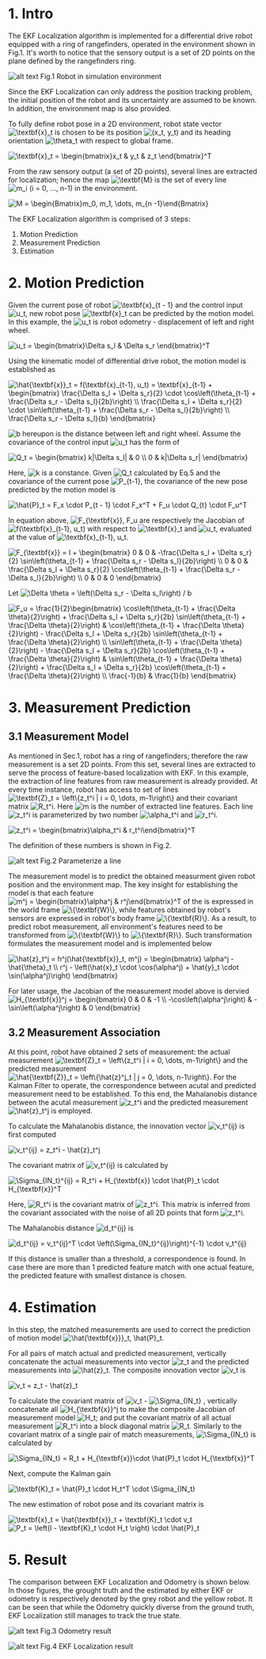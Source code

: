 [//]: # (Image References)
[bob_env]: ./images/bob_env.png
[line_fitting]: ./images/line_fitting.png
[ekf_local]: ./images/EKF_localization.gif
[just_odometry]: ./images/just_odometry.gif

# 1. Intro
The EKF Localization algorithm is implemented for a differential drive robot equipped with a ring of rangefinders, operated in the environment shown in Fig.1. It's worth to notice that the sensory output is a set of 2D points on the plane defined by the rangefinders ring.

![alt text][bob_env]
Fig.1 Robot in simulation environment

Since the EKF Localization can only address the position tracking problem, the initial position of the robot and its uncertainty are assumed to be known. In addition, the environment map is also provided.

To fully define robot pose in a 2D environment, robot state vector <img src="https://tex.s2cms.ru/svg/%5Ctextbf%7Bx%7D_t" alt="\textbf{x}_t" /> is chosen to be its position <img src="https://tex.s2cms.ru/svg/(x_t%2C%20y_t)" alt="(x_t, y_t)" /> and its heading orientation <img src="https://tex.s2cms.ru/svg/%5Ctheta_t" alt="\theta_t" /> with respect to global frame.  

<img src="https://tex.s2cms.ru/svg/%5Ctextbf%7Bx%7D_t%20%3D%20%5Cbegin%7Bbmatrix%7Dx_t%20%26%20y_t%20%26%20z_t%20%5Cend%7Bbmatrix%7D%5ET" alt="\textbf{x}_t = \begin{bmatrix}x_t &amp; y_t &amp; z_t \end{bmatrix}^T" /> 

From the raw sensory output (a set of 2D points), several lines are extracted for localization; hence the map <img src="https://tex.s2cms.ru/svg/%5Ctextbf%7BM%7D" alt="\textbf{M}" /> is the set of every line <img src="https://tex.s2cms.ru/svg/m_i%20(i%20%3D%200%2C%20...%2C%20n-1)" alt="m_i (i = 0, ..., n-1)" /> in the environment.  

<img src="https://tex.s2cms.ru/svg/M%20%3D%20%5Cbegin%7BBmatrix%7Dm_0%2C%20m_1%2C%20%5Cdots%2C%20m_%7Bn%20-1%7D%5Cend%7BBmatrix%7D" alt="M = \begin{Bmatrix}m_0, m_1, \dots, m_{n -1}\end{Bmatrix}" />

The EKF Localization algorithm is comprised of 3 steps: 
1. Motion Prediction 
2. Measurement Prediction
3. Estimation

# 2. Motion Prediction
Given the current pose of robot <img src="https://tex.s2cms.ru/svg/%5Ctextbf%7Bx%7D_%7Bt%20-%201%7D" alt="\textbf{x}_{t - 1}" /> and the control input <img src="https://tex.s2cms.ru/svg/u_t" alt="u_t" />, new robot pose <img src="https://tex.s2cms.ru/svg/%5Ctextbf%7Bx%7D_t" alt="\textbf{x}_t" /> can be predicted by the motion model. In this example, the <img src="https://tex.s2cms.ru/svg/u_t" alt="u_t" /> is robot odometry - displacement of left and right wheel.

<img src="https://tex.s2cms.ru/svg/u_t%20%3D%20%5Cbegin%7Bbmatrix%7D%5CDelta%20s_l%20%26%20%5CDelta%20s_r%20%5Cend%7Bbmatrix%7D%5ET" alt="u_t = \begin{bmatrix}\Delta s_l &amp; \Delta s_r \end{bmatrix}^T" /> 

Using the kinematic model of differential drive robot, the motion model is established as

<img src="https://tex.s2cms.ru/svg/%5Chat%7B%5Ctextbf%7Bx%7D%7D_t%20%3D%20f(%5Ctextbf%7Bx%7D_%7Bt-1%7D%2C%20u_t)%20%3D%20%5Ctextbf%7Bx%7D_%7Bt-1%7D%20%2B%20%5Cbegin%7Bbmatrix%7D%20%0A%5Cfrac%7B%5CDelta%20s_l%20%2B%20%5CDelta%20s_r%7D%7B2%7D%20%5Ccdot%20%5Ccos%5Cleft(%5Ctheta_%7Bt-1%7D%20%2B%20%5Cfrac%7B%5CDelta%20s_r%20-%20%5CDelta%20s_l%7D%7B2b%7D%5Cright)%20%5C%5C%0A%5Cfrac%7B%5CDelta%20s_l%20%2B%20%5CDelta%20s_r%7D%7B2%7D%20%5Ccdot%20%5Csin%5Cleft(%5Ctheta_%7Bt-1%7D%20%2B%20%5Cfrac%7B%5CDelta%20s_r%20-%20%5CDelta%20s_l%7D%7B2b%7D%5Cright)%20%5C%5C%0A%5Cfrac%7B%5CDelta%20s_r%20-%20%5CDelta%20s_l%7D%7Bb%7D%20%0A%5Cend%7Bbmatrix%7D" alt="\hat{\textbf{x}}_t = f(\textbf{x}_{t-1}, u_t) = \textbf{x}_{t-1} + \begin{bmatrix} 
\frac{\Delta s_l + \Delta s_r}{2} \cdot \cos\left(\theta_{t-1} + \frac{\Delta s_r - \Delta s_l}{2b}\right) \\
\frac{\Delta s_l + \Delta s_r}{2} \cdot \sin\left(\theta_{t-1} + \frac{\Delta s_r - \Delta s_l}{2b}\right) \\
\frac{\Delta s_r - \Delta s_l}{b} 
\end{bmatrix}" /> 

<img src="https://tex.s2cms.ru/svg/b" alt="b" /> hereupon is the distance between left and right wheel. Assume the covariance of the control input <img src="https://tex.s2cms.ru/svg/u_t" alt="u_t" /> has the form of 

<img src="https://tex.s2cms.ru/svg/Q_t%20%3D%20%5Cbegin%7Bbmatrix%7D%20k%7C%5CDelta%20s_l%7C%20%26%200%20%5C%5C%200%20%26%20k%7C%5CDelta%20s_r%7C%20%5Cend%7Bbmatrix%7D" alt="Q_t = \begin{bmatrix} k|\Delta s_l| &amp; 0 \\ 0 &amp; k|\Delta s_r| \end{bmatrix}" /> 

Here, <img src="https://tex.s2cms.ru/svg/k" alt="k" /> is a constance. Given <img src="https://tex.s2cms.ru/svg/Q_t" alt="Q_t" /> calculated by Eq.5 and the covariance of the current pose <img src="https://tex.s2cms.ru/svg/P_%7Bt-1%7D" alt="P_{t-1}" />, the covariance of the new pose predicted by the motion model is

<img src="https://tex.s2cms.ru/svg/%5Chat%7BP%7D_t%20%3D%20F_x%20%5Ccdot%20P_%7Bt%20-%201%7D%20%5Ccdot%20F_x%5ET%20%2B%20F_u%20%5Ccdot%20Q_%7Bt%7D%20%5Ccdot%20F_u%5ET" alt="\hat{P}_t = F_x \cdot P_{t - 1} \cdot F_x^T + F_u \cdot Q_{t} \cdot F_u^T" /> 

In equation above, <img src="https://tex.s2cms.ru/svg/F_x%2C%20F_u" alt="F_{\textbf{x}}, F_u" /> are respectively the Jacobian of <img src="https://tex.s2cms.ru/svg/f(%5Ctextbf%7Bx%7D_%7Bt-1%7D%2C%20u_t)" alt="f(\textbf{x}_{t-1}, u_t)" /> with respect to <img src="https://tex.s2cms.ru/svg/%5Ctextbf%7Bx%7D_t" alt="\textbf{x}_t" /> and <img src="https://tex.s2cms.ru/svg/u_t" alt="u_t" />, evaluated at the value of <img src="https://tex.s2cms.ru/svg/%5Ctextbf%7Bx%7D_%7Bt-1%7D%2C%20u_t" alt="\textbf{x}_{t-1}, u_t" />.

<img src="https://tex.s2cms.ru/svg/F_x%20%3D%20I%20%2B%20%5Cbegin%7Bbmatrix%7D%0A0%20%26%200%20%26%20-%5Cfrac%7B%5CDelta%20s_l%20%2B%20%5CDelta%20s_r%7D%7B2%7D%20%5Csin%5Cleft(%5Ctheta_%7Bt-1%7D%20%2B%20%5Cfrac%7B%5CDelta%20s_r%20-%20%5CDelta%20s_l%7D%7B2b%7D%5Cright)%20%5C%5C%20%0A0%20%26%200%20%26%20%5Cfrac%7B%5CDelta%20s_l%20%2B%20%5CDelta%20s_r%7D%7B2%7D%20%5Ccos%5Cleft(%5Ctheta_%7Bt-1%7D%20%2B%20%5Cfrac%7B%5CDelta%20s_r%20-%20%5CDelta%20s_l%7D%7B2b%7D%5Cright)%20%5C%5C%0A0%20%26%200%20%26%200%0A%5Cend%7Bbmatrix%7D" alt="F_{\textbf{x}} = I + \begin{bmatrix}
0 &amp; 0 &amp; -\frac{\Delta s_l + \Delta s_r}{2} \sin\left(\theta_{t-1} + \frac{\Delta s_r - \Delta s_l}{2b}\right) \\ 
0 &amp; 0 &amp; \frac{\Delta s_l + \Delta s_r}{2} \cos\left(\theta_{t-1} + \frac{\Delta s_r - \Delta s_l}{2b}\right) \\
0 &amp; 0 &amp; 0
\end{bmatrix}" /> 

Let <img src="https://tex.s2cms.ru/svg/%5CDelta%20%5Ctheta%20%3D%20%5Cleft(%5CDelta%20s_r%20-%20%5CDelta%20s_l%5Cright)%20%2F%20b" alt="\Delta \theta = \left(\Delta s_r - \Delta s_l\right) / b" />

<img src="https://tex.s2cms.ru/svg/F_u%20%3D%20%5Cfrac%7B1%7D%7B2%7D%5Cbegin%7Bbmatrix%7D%0A%5Ccos%5Cleft(%5Ctheta_%7Bt-1%7D%20%2B%20%5Cfrac%7B%5CDelta%20%5Ctheta%7D%7B2%7D%5Cright)%20%2B%20%5Cfrac%7B%5CDelta%20s_l%20%2B%20%5CDelta%20s_r%7D%7B2b%7D%20%5Csin%5Cleft(%5Ctheta_%7Bt-1%7D%20%2B%20%5Cfrac%7B%5CDelta%20%5Ctheta%7D%7B2%7D%5Cright)%20%26%0A%5Ccos%5Cleft(%5Ctheta_%7Bt-1%7D%20%2B%20%5Cfrac%7B%5CDelta%20%5Ctheta%7D%7B2%7D%5Cright)%20-%20%5Cfrac%7B%5CDelta%20s_l%20%2B%20%5CDelta%20s_r%7D%7B2b%7D%20%5Csin%5Cleft(%5Ctheta_%7Bt-1%7D%20%2B%20%5Cfrac%7B%5CDelta%20%5Ctheta%7D%7B2%7D%5Cright)%20%5C%5C%0A%5Csin%5Cleft(%5Ctheta_%7Bt-1%7D%20%2B%20%5Cfrac%7B%5CDelta%20%5Ctheta%7D%7B2%7D%5Cright)%20-%20%5Cfrac%7B%5CDelta%20s_l%20%2B%20%5CDelta%20s_r%7D%7B2b%7D%20%5Ccos%5Cleft(%5Ctheta_%7Bt-1%7D%20%2B%20%5Cfrac%7B%5CDelta%20%5Ctheta%7D%7B2%7D%5Cright)%20%26%20%0A%5Csin%5Cleft(%5Ctheta_%7Bt-1%7D%20%2B%20%5Cfrac%7B%5CDelta%20%5Ctheta%7D%7B2%7D%5Cright)%20%2B%20%5Cfrac%7B%5CDelta%20s_l%20%2B%20%5CDelta%20s_r%7D%7B2b%7D%20%5Ccos%5Cleft(%5Ctheta_%7Bt-1%7D%20%2B%20%5Cfrac%7B%5CDelta%20%5Ctheta%7D%7B2%7D%5Cright)%20%5C%5C%0A%5Cfrac%7B-1%7D%7Bb%7D%20%26%20%5Cfrac%7B1%7D%7Bb%7D%0A%5Cend%7Bbmatrix%7D" alt="F_u = \frac{1}{2}\begin{bmatrix}
\cos\left(\theta_{t-1} + \frac{\Delta \theta}{2}\right) + \frac{\Delta s_l + \Delta s_r}{2b} \sin\left(\theta_{t-1} + \frac{\Delta \theta}{2}\right) &amp;
\cos\left(\theta_{t-1} + \frac{\Delta \theta}{2}\right) - \frac{\Delta s_l + \Delta s_r}{2b} \sin\left(\theta_{t-1} + \frac{\Delta \theta}{2}\right) \\
\sin\left(\theta_{t-1} + \frac{\Delta \theta}{2}\right) - \frac{\Delta s_l + \Delta s_r}{2b} \cos\left(\theta_{t-1} + \frac{\Delta \theta}{2}\right) &amp; 
\sin\left(\theta_{t-1} + \frac{\Delta \theta}{2}\right) + \frac{\Delta s_l + \Delta s_r}{2b} \cos\left(\theta_{t-1} + \frac{\Delta \theta}{2}\right) \\
\frac{-1}{b} &amp; \frac{1}{b}
\end{bmatrix}" />

# 3. Measurement Prediction
## 3.1 Measurement Model
As mentioned in Sec.1, robot has a ring of rangefinders; therefore the raw measurement is a set 2D points. From this set, several lines are extracted to serve the process of feature-based localization with EKF. In this example, the extraction of line features from raw measurement is already provided. At every time instance, robot has access to set of lines <img src="https://tex.s2cms.ru/svg/%5Ctextbf%7BZ%7D_t%20%3D%20%5Cleft%5C%7Bz_t%5Ei%20%7C%20i%20%3D%200%2C%20%5Cdots%2C%20m-1%5Cright%5C%7D" alt="\textbf{Z}_t = \left\{z_t^i | i = 0, \dots, m-1\right\}" /> and their covariant matrix <img src="https://tex.s2cms.ru/svg/R_t%5Ei" alt="R_t^i" />. Here <img src="https://tex.s2cms.ru/svg/m" alt="m" /> is the number of extracted line features. Each line <img src="https://tex.s2cms.ru/svg/z_t%5Ei" alt="z_t^i" /> is parameterized by two number <img src="https://tex.s2cms.ru/svg/%5Calpha_t%5Ei" alt="\alpha_t^i" /> and <img src="https://tex.s2cms.ru/svg/r_t%5Ei" alt="r_t^i" />. 

<img src="https://tex.s2cms.ru/svg/z_t%5Ei%20%3D%20%5Cbegin%7Bbmatrix%7D%5Calpha_t%5Ei%20%26%20r_t%5Ei%5Cend%7Bbmatrix%7D%5ET" alt="z_t^i = \begin{bmatrix}\alpha_t^i &amp; r_t^i\end{bmatrix}^T" />

The definition of these numbers is shown in Fig.2.  

![alt text][line_fitting]
Fig.2 Parameterize a line  

The measurement model is to predict the obtained measurment given robot position and the environment map. The key insight for establishing the model is that each feature <img src="https://tex.s2cms.ru/svg/m%5Ej%20%3D%20%5Cbegin%7Bbmatrix%7D%5Calpha%5Ej%20%26%20r%5Ej%5Cend%7Bbmatrix%7D%5ET" alt="m^j = \begin{bmatrix}\alpha^j &amp; r^j\end{bmatrix}^T" /> of the is expressed in the world frame <img src="https://tex.s2cms.ru/svg/%5C%7B%5Ctextbf%7BW%7D%5C%7D" alt="\{\textbf{W}\}" />, while features obtained by robot's sensors are expressed in robot's body frame <img src="https://tex.s2cms.ru/svg/%5C%7B%5Ctextbf%7BR%7D%5C%7D" alt="\{\textbf{R}\}" />. As a result, to predict robot measurement, all environment's features need to be transformed from <img src="https://tex.s2cms.ru/svg/%5C%7B%5Ctextbf%7BW%7D%5C%7D" alt="\{\textbf{W}\}" /> to <img src="https://tex.s2cms.ru/svg/%5C%7B%5Ctextbf%7BR%7D%5C%7D" alt="\{\textbf{R}\}" />. Such transformation formulates the measurement model and is implemented below

<img src="https://tex.s2cms.ru/svg/%5Chat%7Bz%7D_t%5Ej%20%3D%20h%5Ej(%5Chat%7B%5Ctextbf%7Bx%7D%7D_t%2C%20m%5Ej)%20%3D%20%5Cbegin%7Bbmatrix%7D%0A%5Calpha%5Ej%20-%20%5Chat%7B%5Ctheta%7D_t%20%5C%5C%0Ar%5Ej%20-%20%5Cleft(%5Chat%7Bx%7D_t%20%5Ccdot%20%5Ccos(%5Calpha%5Ej)%20%2B%20%5Chat%7By%7D_t%20%5Ccdot%20%5Csin(%5Calpha%5Ej)%5Cright)%0A%5Cend%7Bbmatrix%7D" alt="\hat{z}_t^j = h^j(\hat{\textbf{x}}_t, m^j) = \begin{bmatrix}
\alpha^j - \hat{\theta}_t \\
r^j - \left(\hat{x}_t \cdot \cos(\alpha^j) + \hat{y}_t \cdot \sin(\alpha^j)\right)
\end{bmatrix}" />

For later usage, the Jacobian of the measurement model above is dervied
<img src="https://tex.s2cms.ru/svg/H_%7B%5Ctextbf%7Bx%7D%7D%20%3D%20%5Cbegin%7Bbmatrix%7D%0A0%20%26%200%20%26%20-1%20%5C%5C%0A-%5Ccos%5Cleft(%5Calpha%5Ej%5Cright)%20%26%20-%5Csin%5Cleft(%5Calpha%5Ej%5Cright)%20%26%200%0A%5Cend%7Bbmatrix%7D" alt="H_{\textbf{x}}^j = \begin{bmatrix}
0 &amp; 0 &amp; -1 \\
-\cos\left(\alpha^j\right) &amp; -\sin\left(\alpha^j\right) &amp; 0
\end{bmatrix}" />

## 3.2 Measurement Association
At this point, robot have obtained 2 sets of measurement: the actual measurement <img src="https://tex.s2cms.ru/svg/%5Ctextbf%7BZ%7D_t%20%3D%20%5Cleft%5C%7Bz_t%5Ei%20%7C%20i%20%3D%200%2C%20%5Cdots%2C%20m-1%5Cright%5C%7D" alt="\textbf{Z}_t = \left\{z_t^i | i = 0, \dots, m-1\right\}" /> and the predicted measurement <img src="https://tex.s2cms.ru/svg/%5Chat%7B%5Ctextbf%7BZ%7D%7D_t%20%3D%20%5Cleft%5C%7B%5Chat%7Bz%7D%5Ej_t%20%7C%20j%20%3D%200%2C%20%5Cdots%2C%20n-1%5Cright%5C%7D" alt="\hat{\textbf{Z}}_t = \left\{\hat{z}^j_t | j = 0, \dots, n-1\right\}" />. For the Kalman Filter to operate, the correspondence between acutal and predicted measurement need to be established. To this end, the Mahalanobis distance between the acutal measurement <img src="https://tex.s2cms.ru/svg/z_t%5Ei" alt="z_t^i" /> and the predicted measurement <img src="https://tex.s2cms.ru/svg/%5Chat%7Bz%7D_t%5Ej" alt="\hat{z}_t^j" /> is employed. 

To calculate the Mahalanobis distance, the innovation vector <img src="https://tex.s2cms.ru/svg/v_t%5E%7Bij%7D" alt="v_t^{ij}" /> is first computed

<img src="https://tex.s2cms.ru/svg/v_t%5E%7Bij%7D%20%3D%20z_t%5Ei%20-%20%5Chat%7Bz%7D_t%5Ej" alt="v_t^{ij} = z_t^i - \hat{z}_t^j" />

The covariant matrix of <img src="https://tex.s2cms.ru/svg/v_t%5E%7Bij%7D" alt="v_t^{ij}" /> is calculated by   

<img src="https://tex.s2cms.ru/svg/%5CSigma_t%5E%7Bij%7D%20%3D%20R_t%5Ei%20%2B%20H_%7B%5Ctextbf%7Bx%7D%7D%20%5Ccdot%20%5Chat%7BP%7D_t%20%5Ccdot%20H_%7B%5Ctextbf%7Bx%7D%7D%5ET%20" alt="\Sigma_{IN_t}^{ij} = R_t^i + H_{\textbf{x}} \cdot \hat{P}_t \cdot H_{\textbf{x}}^T " />

Here, <img src="https://tex.s2cms.ru/svg/R_t%5Ei" alt="R_t^i" /> is the covariant matrix of <img src="https://tex.s2cms.ru/svg/z_t%5Ei" alt="z_t^i" />. This matrix is inferred from the covariant associated with the noise of all 2D points that form <img src="https://tex.s2cms.ru/svg/z_t%5Ei" alt="z_t^i" />.

The Mahalanobis distance <img src="https://tex.s2cms.ru/svg/d_t%5E%7Bij%7D" alt="d_t^{ij}" /> is 

<img src="https://tex.s2cms.ru/svg/d_t%5E%7Bij%7D%20%3D%20v_t%5E%7Bij%7D%5ET%20%5Ccdot%20%5Cleft(%5CSigma_t%5E%7Bij%7D%5Cright)%5E%7B-1%7D%20%5Ccdot%20v_t%5E%7Bij%7D" alt="d_t^{ij} = v_t^{ij}^T \cdot \left(\Sigma_{IN_t}^{ij}\right)^{-1} \cdot v_t^{ij}" />

If this distance is smaller than a threshold, a correspondence is found. In case there are more than 1 predicted feature match with one actual feature, the predicted feature with smallest distance is chosen.

# 4. Estimation
In this step, the matched measurements are used to correct the prediction of motion model <img src="https://tex.s2cms.ru/svg/%5Chat%7B%5Ctextbf%7Bx%7D%7D%7D_t%2C%20%5Chat%7BP%7D_t" alt="\hat{\textbf{x}}}_t, \hat{P}_t" />. 

For all pairs of match actual and predicted measurement, vertically concatenate the actual measurements into vector <img src="https://tex.s2cms.ru/svg/z_t" alt="z_t" /> and the predicted measurements into <img src="https://tex.s2cms.ru/svg/%5Chat%7Bz%7D_t" alt="\hat{z}_t" />. The composite innovation vector <img src="https://tex.s2cms.ru/svg/v_t" alt="v_t" /> is

<img src="https://tex.s2cms.ru/svg/v_t%20%3D%20z_t%20-%20%5Chat%7Bz%7D_t" alt="v_t = z_t - \hat{z}_t" />

To calculate the covariant matrix of <img src="https://tex.s2cms.ru/svg/v_t" alt="v_t" /> - <img src="https://tex.s2cms.ru/svg/%5CSigma_%7BIN_t%7D" alt="\Sigma_{IN_t}" /> , vertically concatenate all <img src="https://tex.s2cms.ru/svg/H_%7B%5Ctextbf%7Bx%7D%7D%5Ej" alt="H_{\textbf{x}}^j" /> to make the composite Jacobian of measurement model <img src="https://tex.s2cms.ru/svg/H_t" alt="H_t" />; and put the covariant matrix of all actual measurement <img src="https://tex.s2cms.ru/svg/R_t%5Ei" alt="R_t^i" /> into a block diagonal matrix <img src="https://tex.s2cms.ru/svg/R_t" alt="R_t" />. Similarly to the covariant matrix of a single pair of match measurements, <img src="https://tex.s2cms.ru/svg/%5CSigma_%7BIN_t%7D" alt="\Sigma_{IN_t}" /> is calculated by 

<img src="https://tex.s2cms.ru/svg/%5CSigma_%7BIN_t%7D%20%3D%20R_t%20%2B%20H_%7B%5Ctextbf%7Bx%7D%7D%5Ccdot%20%5Chat%7BP%7D_t%20%5Ccdot%20H_%7B%5Ctextbf%7Bx%7D%7D%5ET" alt="\Sigma_{IN_t} = R_t + H_{\textbf{x}}\cdot \hat{P}_t \cdot H_{\textbf{x}}^T" />

Next, compute the Kalman gain

<img src="https://tex.s2cms.ru/svg/%5Ctextbf%7BK%7D_t%20%3D%20%5Chat%7BP%7D_t%20%5Ccdot%20H_t%5ET%20%5Ccdot%20%5CSigma_%7BIN_t%7D" alt="\textbf{K}_t = \hat{P}_t \cdot H_t^T \cdot \Sigma_{IN_t}" />

The new estimation of robot pose and its covariant matrix is 

<img src="https://tex.s2cms.ru/svg/%20%5Ctextbf%7Bx%7D_t%20%3D%20%5Chat%7B%5Ctextbf%7Bx%7D%7D_t%20%2B%20%5Ctextbf%7BK%7D_t%20%5Ccdot%20v_t%20" alt=" \textbf{x}_t = \hat{\textbf{x}}_t + \textbf{K}_t \cdot v_t " />

<img src="https://tex.s2cms.ru/svg/%20P_t%20%3D%20%5Cleft(I%20-%20%5Ctextbf%7BK%7D_t%20%5Ccdot%20H_t%20%5Cright)%20%5Ccdot%20%5Chat%7BP%7D_t%20" alt=" P_t = \left(I - \textbf{K}_t \cdot H_t \right) \cdot \hat{P}_t " />

# 5. Result
The comparison between EKF Localization and Odometry is shown below. In those figures, the grought truth and the estimated by either EKF or odometry is respectively denoted by the grey robot and the yellow robot. It can be seen that while the Odometry quickly diverse from the ground truth, EKF Localization still manages to track the true state.

![alt text][just_odometry]
Fig.3 Odometry result 

![alt text][ekf_local]
Fig.4 EKF Localization result

